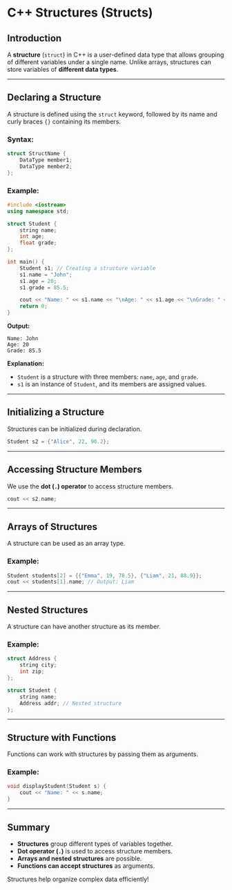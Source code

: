 # C++ Structures (Structs)

## Introduction

A **structure** (`struct`) in C++ is a user-defined data type that allows grouping of different variables under a single name. Unlike arrays, structures can store variables of **different data types**.

---

## Declaring a Structure

A structure is defined using the `struct` keyword, followed by its name and curly braces `{}` containing its members.

### Syntax:

```cpp
struct StructName {
    DataType member1;
    DataType member2;
};
```

### Example:

```cpp
#include <iostream>
using namespace std;

struct Student {
    string name;
    int age;
    float grade;
};

int main() {
    Student s1; // Creating a structure variable
    s1.name = "John";
    s1.age = 20;
    s1.grade = 85.5;

    cout << "Name: " << s1.name << "\nAge: " << s1.age << "\nGrade: " << s1.grade;
    return 0;
}
```

**Output:**

```
Name: John
Age: 20
Grade: 85.5
```

**Explanation:**

- `Student` is a structure with three members: `name`, `age`, and `grade`.
- `s1` is an instance of `Student`, and its members are assigned values.

---

## Initializing a Structure

Structures can be initialized during declaration.

```cpp
Student s2 = {"Alice", 22, 90.2};
```

---

## Accessing Structure Members

We use the **dot (`.`) operator** to access structure members.

```cpp
cout << s2.name;
```

---

## Arrays of Structures

A structure can be used as an array type.

### Example:

```cpp
Student students[2] = {{"Emma", 19, 78.5}, {"Liam", 21, 88.9}};
cout << students[1].name; // Output: Liam
```

---

## Nested Structures

A structure can have another structure as its member.

### Example:

```cpp
struct Address {
    string city;
    int zip;
};

struct Student {
    string name;
    Address addr; // Nested structure
};
```

---

## Structure with Functions

Functions can work with structures by passing them as arguments.

### Example:

```cpp
void displayStudent(Student s) {
    cout << "Name: " << s.name;
}
```

---

## Summary

- **Structures** group different types of variables together.
- **Dot operator (`.`)** is used to access structure members.
- **Arrays and nested structures** are possible.
- **Functions can accept structures** as arguments.

Structures help organize complex data efficiently!
